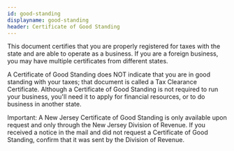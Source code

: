 ```yaml
---
id: good-standing
displayname: good-standing
header: Certificate of Good Standing
---
```


This document certifies that you are properly registered for taxes with the state and are able to operate as a business. If you are a foreign business, you may have multiple certificates from different states.

A Certificate of Good Standing does NOT indicate that you are in good standing with your taxes; that document is called a Tax Clearance Certificate. Although a Certificate of Good Standing is not required to run your business, you'll need it to apply for financial resources, or to do business in another state.

Important: A New Jersey Certificate of Good Standing is only available upon request and only through the New Jersey Division of Revenue. If you received a notice in the mail and did not request a Certificate of Good Standing, confirm that it was sent by the Division of Revenue.
